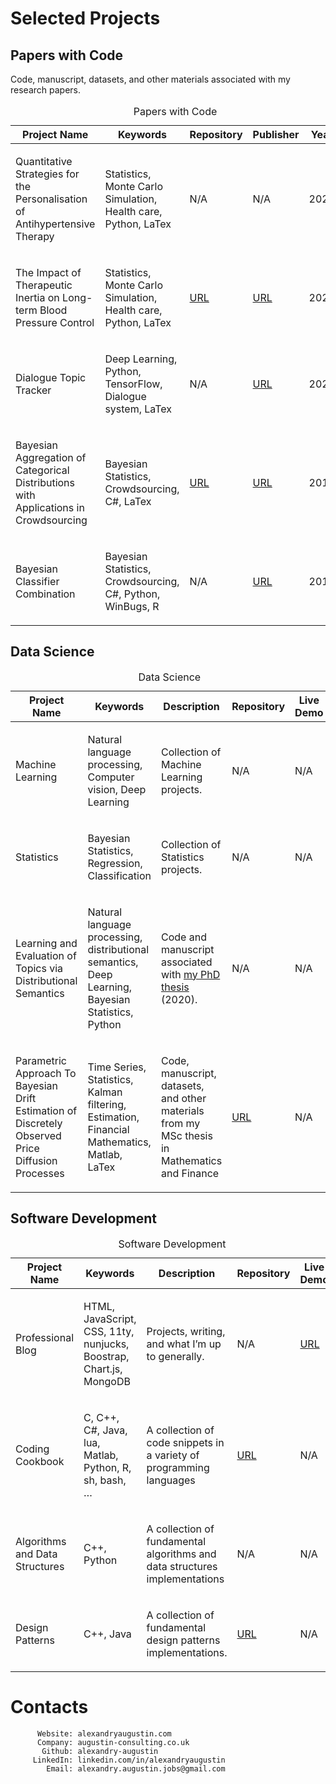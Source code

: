 Selected Projects
=================

Papers with Code
----------------

Code, manuscript, datasets, and other materials associated with my
research papers.

<table>
<caption>Papers with Code</caption>
<colgroup>
<col style="width: 20%" />
<col style="width: 20%" />
<col style="width: 20%" />
<col style="width: 20%" />
<col style="width: 20%" />
</colgroup>
<thead>
<tr class="header">
<th>Project Name</th>
<th>Keywords</th>
<th>Repository</th>
<th>Publisher</th>
<th>Year</th>
</tr>
</thead>
<tbody>
<tr class="odd">
<td><p>Quantitative Strategies for the Personalisation of Antihypertensive Therapy</p></td>
<td><p>Statistics, Monte Carlo Simulation, Health care, Python, LaTex</p></td>
<td><p>N/A</p></td>
<td><p>N/A</p></td>
<td><p>2022</p></td>
</tr>
<tr class="even">
<td><p>The Impact of Therapeutic Inertia on Long-term Blood Pressure Control</p></td>
<td><p>Statistics, Monte Carlo Simulation, Health care, Python, LaTex</p></td>
<td><p><a href="https://github.com/alexandry-augustin/impact_of_therapeutic_inertia">URL</a></p></td>
<td><p><a href="https://www.ahajournals.org/doi/full/10.1161/HYPERTENSIONAHA.120.15866">URL</a></p></td>
<td><p>2020</p></td>
</tr>
<tr class="odd">
<td><p>Dialogue Topic Tracker</p></td>
<td><p>Deep Learning, Python, TensorFlow, Dialogue system, LaTex</p></td>
<td><p>N/A</p></td>
<td><p><a href="https://sites.google.com/view/hlds-2020/home">URL</a></p></td>
<td><p>2020</p></td>
</tr>
<tr class="even">
<td><p>Bayesian Aggregation of Categorical Distributions with Applications in Crowdsourcing</p></td>
<td><p>Bayesian Statistics, Crowdsourcing, C#, LaTex</p></td>
<td><p><a href="https://github.com/alexandry-augustin/mbcc">URL</a></p></td>
<td><p><a href="https://www.ijcai.org/Proceedings/2017/195">URL</a></p></td>
<td><p>2017</p></td>
</tr>
<tr class="odd">
<td><p>Bayesian Classifier Combination</p></td>
<td><p>Bayesian Statistics, Crowdsourcing, C#, Python, WinBugs, R</p></td>
<td><p>N/A</p></td>
<td><p><a href="https://proceedings.mlr.press/v22/kim12.html">URL</a></p></td>
<td><p>2012</p></td>
</tr>
</tbody>
</table>

Data Science
------------

<table>
<caption>Data Science</caption>
<colgroup>
<col style="width: 20%" />
<col style="width: 20%" />
<col style="width: 20%" />
<col style="width: 20%" />
<col style="width: 20%" />
</colgroup>
<thead>
<tr class="header">
<th>Project Name</th>
<th>Keywords</th>
<th>Description</th>
<th>Repository</th>
<th>Live Demo</th>
</tr>
</thead>
<tbody>
<tr class="odd">
<td><p>Machine Learning</p></td>
<td><p>Natural language processing, Computer vision, Deep Learning</p></td>
<td><p>Collection of Machine Learning projects.</p></td>
<td><p>N/A</p></td>
<td><p>N/A</p></td>
</tr>
<tr class="even">
<td><p>Statistics</p></td>
<td><p>Bayesian Statistics, Regression, Classification</p></td>
<td><p>Collection of Statistics projects.</p></td>
<td><p>N/A</p></td>
<td><p>N/A</p></td>
</tr>
<tr class="odd">
<td><p>Learning and Evaluation of Topics via Distributional Semantics</p></td>
<td><p>Natural language processing, distributional semantics, Deep Learning, Bayesian Statistics, Python</p></td>
<td><p>Code and manuscript associated with <a href="https://eprints.soton.ac.uk/447272/">my PhD thesis</a> (2020).</p></td>
<td><p>N/A</p></td>
<td><p>N/A</p></td>
</tr>
<tr class="even">
<td><p>Parametric Approach To Bayesian Drift Estimation of Discretely Observed Price Diffusion Processes</p></td>
<td><p>Time Series, Statistics, Kalman filtering, Estimation, Financial Mathematics, Matlab, LaTex</p></td>
<td><p>Code, manuscript, datasets, and other materials from my MSc thesis in Mathematics and Finance</p></td>
<td><p><a href="https://github.com/alexandry-augustin/time_series_drift_estimation">URL</a></p></td>
<td><p>N/A</p></td>
</tr>
</tbody>
</table>

Software Development
--------------------

<table>
<caption>Software Development</caption>
<colgroup>
<col style="width: 20%" />
<col style="width: 20%" />
<col style="width: 20%" />
<col style="width: 20%" />
<col style="width: 20%" />
</colgroup>
<thead>
<tr class="header">
<th>Project Name</th>
<th>Keywords</th>
<th>Description</th>
<th>Repository</th>
<th>Live Demo</th>
</tr>
</thead>
<tbody>
<tr class="odd">
<td><p>Professional Blog</p></td>
<td><p>HTML, JavaScript, CSS, 11ty, nunjucks, Boostrap, Chart.js, MongoDB</p></td>
<td><p>Projects, writing, and what I’m up to generally.</p></td>
<td><p>N/A</p></td>
<td><p><a href="https://alexandryaugustin.com/">URL</a></p></td>
</tr>
<tr class="even">
<td><p>Coding Cookbook</p></td>
<td><p>C, C++, C#, Java, lua, Matlab, Python, R, sh, bash, …​</p></td>
<td><p>A collection of code snippets in a variety of programming languages</p></td>
<td><p><a href="https://github.com/alexandry-augustin/cookbook">URL</a></p></td>
<td><p>N/A</p></td>
</tr>
<tr class="odd">
<td><p>Algorithms and Data Structures</p></td>
<td><p>C++, Python</p></td>
<td><p>A collection of fundamental algorithms and data structures implementations</p></td>
<td><p>N/A</p></td>
<td><p>N/A</p></td>
</tr>
<tr class="even">
<td><p>Design Patterns</p></td>
<td><p>C++, Java</p></td>
<td><p>A collection of fundamental design patterns implementations.</p></td>
<td><p><a href="https://github.com/alexandry-augustin/design_patterns">URL</a></p></td>
<td><p>N/A</p></td>
</tr>
</tbody>
</table>

Contacts
========

          Website: alexandryaugustin.com
          Company: augustin-consulting.co.uk
           Github: alexandry-augustin
         LinkedIn: linkedin.com/in/alexandryaugustin
            Email: alexandry.augustin.jobs@gmail.com
